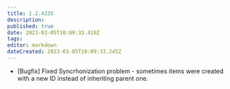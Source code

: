 ```yaml
---
title: 1.2.4335
description: 
published: true
date: 2023-03-05T10:09:33.410Z
tags: 
editor: markdown
dateCreated: 2023-03-05T10:09:33.245Z
---		
```

		
- [Bugfix] Fixed Syncrhonization problem - sometimes items were created with a new ID instead of inheriting parent one.
